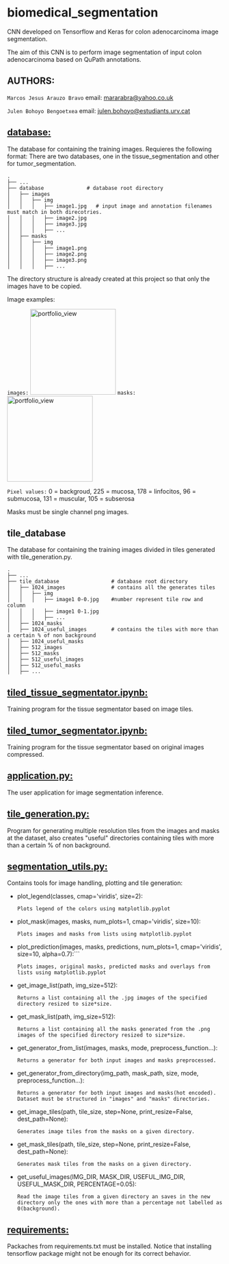 # biomedical_segmentation
CNN developed on Tensorflow and Keras for colon adenocarcinoma image segmentation.

The aim of this CNN is to perform image segmentation of input colon adenocarcinoma based on QuPath annotations.


## AUTHORS:
```Marcos Jesus Arauzo Bravo``` email: mararabra@yahoo.co.uk

```Julen Bohoyo Bengoetxea``` email: julen.bohoyo@estudiants.urv.cat


## [database:](https://github.com/julenbhy/biomedical_segmentation/tree/master/tissue_segmentation/database)
The database for containing the training images. Requieres the following format:
There are two databases, one in the tissue_segmentation and other for tumor_segmentation.

    .
    ├── ...
    ├── database              # database root directory
    │   ├── images
    │   │   ├── img
    │   │   │   ├── image1.jpg   # input image and annotation filenames must match in both direcotries.
    │   │   │   ├── image2.jpg
    │   │   │   ├── image3.jpg
    │   │   │   ├── ...
    │   ├── masks
    │   │   ├── img
    │   │   │   ├── image1.png
    │   │   │   ├── image2.png
    │   │   │   ├── image3.png
    │   │   │   ├── ...

The directory structure is already created at this project so that only the images have to be copied.

Image examples:

```images:```
<img width="200" alt="portfolio_view" src="https://github.com/julenbhy/biomedical_segmentation/blob/master/tissue_segmentation/database/images/img/10-1960%20HEN.jpg"> 
```masks:```
<img width="200" alt="portfolio_view" src="https://github.com/julenbhy/biomedical_segmentation/blob/master/tissue_segmentation/database/masks/img/10-1960%20HEN.png">

```Pixel values:``` 0 = backgroud, 225 = mucosa, 178 = linfocitos, 96 = submucosa, 131 = muscular, 105 = subserosa

Masks must be single channel png images.

## tile_database
The database for containing the training images divided in tiles generated with tile_generation.py.

    .
    ├── ...
    ├── tile_database                 # database root directory
    │   ├── 1024_images               # contains all the generates tiles
    │   │   ├── img
    │   │   │   ├── image1 0-0.jpg    #number represent tile row and column
    │   │   │   ├── image1 0-1.jpg
    │   │   │   ├── ...
    │   ├── 1024_masks
    │   ├── 1024_useful_images        # contains the tiles with more than a certain % of non background
    │   ├── 1024_useful_masks
    │   ├── 512_images
    │   ├── 512_masks
    │   ├── 512_useful_images
    │   ├── 512_useful_masks
    │   ├── ...




## [tiled_tissue_segmentator.ipynb:](https://github.com/julenbhy/biomedical_segmentation/tree/master/tissue_segmentation/tiled_tissue_segmentator.ipynb)
Training program for the tissue segmentator based on image tiles.

## [tiled_tumor_segmentator.ipynb:](https://github.com/julenbhy/biomedical_segmentation/tree/master/tumor_segmentation/compress_tumor_segmentator.ipynb)
Training program for the tissue segmentator based on original images compressed.

## [application.py:](https://github.com/julenbhy/biomedical_segmentation/tree/master/inference/application.py)
The user application for image segmentation inference.

## [tile_generation.py:](https://github.com/julenbhy/biomedical_segmentation/tree/master/tools/tile_generation.py)
Program for generating multiple resolution tiles from the images and masks at the dataset, 
also creates "useful" directories containing tiles with more than a certain % of non background.

## [segmentation_utils.py:](https://github.com/julenbhy/biomedical_segmentation/tree/master/tools/segmentation_utils.py)
Contains tools for image handling, plotting and tile generation:

* plot_legend(classes, cmap='viridis', size=2):

  ```Plots legend of the colors using matplotlib.pyplot```
    
* plot_mask(images, masks, num_plots=1, cmap='viridis', size=10):
  
  ```Plots images and masks from lists using matplotlib.pyplot```

* plot_prediction(images, masks, predictions, num_plots=1, cmap='viridis', size=10, alpha=0.7):```
  
  ```Plots images, original masks, predicted masks and overlays from lists using matplotlib.pyplot```

* get_image_list(path, img_size=512):
 
  ```Returns a list containing all the .jpg images of the specified directory resized to size*size.```

* get_mask_list(path, img_size=512):
  
  ```Returns a list containing all the masks generated from the .png images of the specified directory resized to size*size.```
    
* get_generator_from_list(images, masks, mode, preprocess_function...):
  
  ```Returns a generator for both input images and masks preprocessed.```
    
* get_generator_from_directory(img_path, mask_path, size, mode, preprocess_function...):
  
  ```Returns a generator for both input images and masks(hot encoded). Dataset must be structured in "images" and "masks" directories.```
    
* get_image_tiles(path, tile_size, step=None, print_resize=False, dest_path=None):
  
  ```Generates image tiles from the masks on a given directory.```

* get_mask_tiles(path, tile_size, step=None, print_resize=False, dest_path=None):
  
  ```Generates mask tiles from the masks on a given directory.```
    
* get_useful_images(IMG_DIR, MASK_DIR, USEFUL_IMG_DIR, USEFUL_MASK_DIR, PERCENTAGE=0.05):
  
  ```Read the image tiles from a given directory an saves in the new directory only the ones with more than a percentage not labelled as 0(background).```

## [requirements:](https://github.com/julenbhy/biomedical_segmentation/blob/master/requirements.txt)
Packaches from requirements.txt must be installed. Notice that installing tensorflow package might not be enough for its correct behavior.
